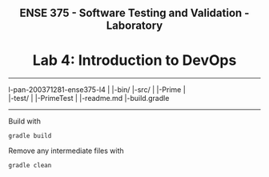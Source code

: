 <div align="center">

## ENSE 375 - Software Testing and Validation - Laboratory

# Lab 4: Introduction to DevOps

</div>

---

l-pan-200371281-ense375-l4
|
|-bin/
|-src/
|    |-Prime
|    
|-test/
|     |-PrimeTest
|
|-readme.md
|-build.gradle

---


Build  with

```
gradle build
```

Remove any intermediate files with 

```
gradle clean
```
